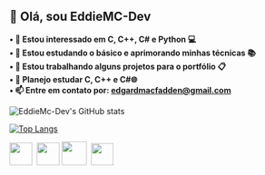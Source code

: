 ## 👋 Olá, sou EddieMC-Dev
<strong>• 👀 Estou interessado em C, C++, C# e Python 💻</br></strong>
<strong>• 🌱 Estou estudando o básico e aprimorando minhas técnicas 📚</br></strong>
<strong>• 🔧 Estou trabalhando alguns projetos para o portfólio 📋</br></strong>
<strong>• 🔮 Planejo estudar C, C++ e C#🌐</br></strong>
<strong>• 📫 Entre em contato por: <a href="">edgardmacfadden@gmail.com</strong>

![EddieMc-Dev's GitHub stats](https://github-readme-stats.vercel.app/api?username=EddieMC-Dev&theme=radical&show_icons=true&hide=contribs)

[![Top Langs](https://github-readme-stats.vercel.app/api/top-langs/?username=EddieMC-Dev&theme=radical&layout=compact&card_width=467&line_height=400&show_icons=true&langs_count=2)](https://github.com/EddieMC-Dev/github-readme-stats)

<div>
  ‎‎‎<img height="40" width="40" src="https://user-images.githubusercontent.com/25181517/192106070-46255bcf-65e6-4c6b-a296-bf8d0d8fb2a7.png">
  ‎ 
  <img height="40" width="40" src="https://user-images.githubusercontent.com/25181517/192106073-90fffafe-3562-4ff9-a37e-c77a2da0ff58.png"> 
  <img height="42" width="44" src="https://user-images.githubusercontent.com/25181517/121405384-444d7300-c95d-11eb-959f-913020d3bf90.png">   ‎ 
  ‎<img height="39" width="39" src="https://user-images.githubusercontent.com/25181517/183423507-c056a6f9-1ba8-4312-a350-19bcbc5a8697.png">‎  
</div>
<!---
EddieMC-Dev/EddieMC-Dev is a ✨ special ✨ repository because its `README.md` (this file) appears on your GitHub profile.
You can click the Preview link to take a look at your changes.
--->
